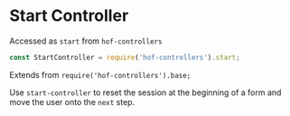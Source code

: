 # Start Controller

Accessed as `start` from `hof-controllers`

```js
const StartController = require('hof-controllers').start;
```

Extends from `require('hof-controllers').base;`

Use `start-controller` to reset the session at the beginning of a form and move the user onto the `next` step.

